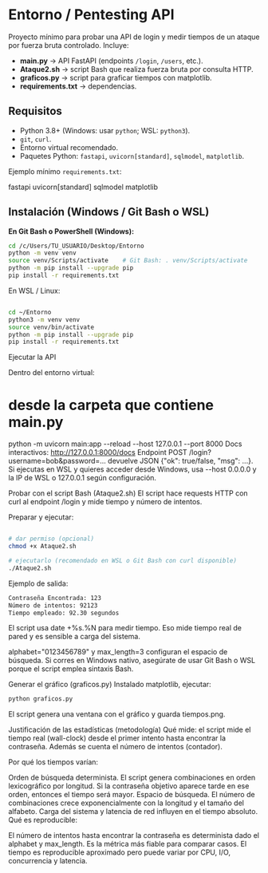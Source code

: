 # Entorno / Pentesting API

Proyecto mínimo para probar una API de login y medir tiempos de un ataque por fuerza bruta controlado. Incluye:

- **main.py** → API FastAPI (endpoints `/login`, `/users`, etc.).
- **Ataque2.sh** → script Bash que realiza fuerza bruta por consulta HTTP.
- **graficos.py** → script para graficar tiempos con matplotlib.
- **requirements.txt** → dependencias.

## Requisitos

- Python 3.8+ (Windows: usar `python`; WSL: `python3`).
- `git`, `curl`.
- Entorno virtual recomendado.
- Paquetes Python: `fastapi`, `uvicorn[standard]`, `sqlmodel`, `matplotlib`.

Ejemplo mínimo `requirements.txt`:

fastapi uvicorn[standard] sqlmodel matplotlib

## Instalación (Windows / Git Bash o WSL)

**En Git Bash o PowerShell (Windows):**

```bash
cd /c/Users/TU_USUARIO/Desktop/Entorno
python -m venv venv
source venv/Scripts/activate    # Git Bash: . venv/Scripts/activate
python -m pip install --upgrade pip
pip install -r requirements.txt

```
En WSL / Linux:
```bash

cd ~/Entorno
python3 -m venv venv
source venv/bin/activate
python -m pip install --upgrade pip
pip install -r requirements.txt

```
Ejecutar la API

Dentro del entorno virtual:
# desde la carpeta que contiene main.py
python -m uvicorn main:app --reload --host 127.0.0.1 --port 8000
Docs interactivos: http://127.0.0.1:8000/docs
Endpoint POST /login?username=bob&password=... devuelve JSON {"ok": true/false, "msg": ...}.
Si ejecutas en WSL y quieres acceder desde Windows, usa --host 0.0.0.0 y la IP de WSL o 127.0.0.1 según configuración.

Probar con el script Bash (Ataque2.sh)
El script hace requests HTTP con curl al endpoint /login y mide tiempo y número de intentos.

Preparar y ejecutar:

```bash

# dar permiso (opcional)
chmod +x Ataque2.sh

# ejecutarlo (recomendado en WSL o Git Bash con curl disponible)
./Ataque2.sh

```
Ejemplo de salida:
```bash
Contraseña Encontrada: 123
Número de intentos: 92123
Tiempo empleado: 92.30 segundos
```
El script usa date +%s.%N para medir tiempo. Eso mide tiempo real de pared y es sensible a carga del sistema.

alphabet="0123456789" y max_length=3 configuran el espacio de búsqueda.
Si corres en Windows nativo, asegúrate de usar Git Bash o WSL porque el script emplea sintaxis Bash.

Generar el gráfico (graficos.py)
Instalado matplotlib, ejecutar:

```bash
python graficos.py
```
El script genera una ventana con el gráfico y guarda tiempos.png.

Justificación de las estadísticas (metodología)
Qué mide: el script mide el tiempo real (wall-clock) desde el primer intento hasta encontrar la contraseña. Además se cuenta el número de intentos (contador).

Por qué los tiempos varían:

Orden de búsqueda determinista. El script genera combinaciones en orden lexicográfico por longitud. Si la contraseña objetivo aparece tarde en ese orden, entonces el tiempo será mayor.
Espacio de búsqueda. El número de combinaciones crece exponencialmente con la longitud y el tamaño del alfabeto.
Carga del sistema y latencia de red influyen en el tiempo absoluto.
Qué es reproducible:

El número de intentos hasta encontrar la contraseña es determinista dado el alphabet y max_length. Es la métrica más fiable para comparar casos.
El tiempo es reproducible aproximado pero puede variar por CPU, I/O, concurrencia y latencia.
